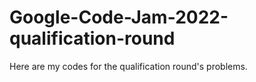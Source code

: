# Google-Code-Jam-2022-qualification-round

Here are my codes for the qualification round's problems.
